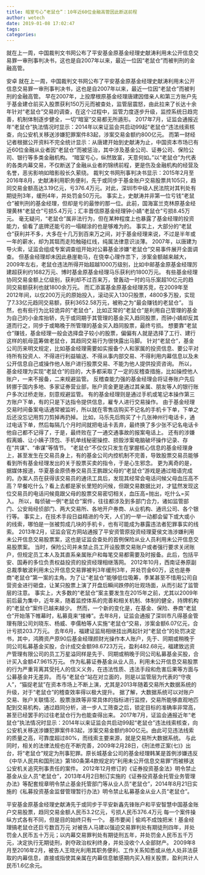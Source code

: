 ```yaml
---
title: 暗室亏心“老鼠仓”：10年近60位金融高管因此断送前程
author: wetech
date: 2019-01-08 17:02:47
tags: 
categories: 
---
```

就在上一周，中国裁判文书网公布了平安基金原基金经理史献涛利用未公开信息交易罪一审刑事判决书，这也是自2007年以来，最近一位因“老鼠仓”而被判刑的金融高管。
<!-- more -->
安卓
就在上一周，中国裁判文书网公布了平安基金原基金经理史献涛利用未公开信息交易罪一审刑事判决书，这也是自2007年以来，最近一位因“老鼠仓”而被判刑的金融高管。
早在2007年，上投摩根原基金经理唐建因借亲人和第三方账户先于基金建仓前买入股票获利150万元而被查处，监管层震怒，由此拉来了长达十余年针对“老鼠仓”交易的调查，在这个过程中，监管力度逐步升级，监控系统日趋完善，机制体制逐步健全，一切“暗室”交易都无所遁形。
2017年7月，证监会通报近年“老鼠仓”执法情况时显示：2014年以来证监会共启动99起“老鼠仓”违法线索核查，向公安机关移送涉嫌犯罪案件83起，涉案交易金额约800亿元。
而第一财经记者根据公开资料不完全统计显示：从唐建开始到史献涛为止，中国资本市场已有近60位金融从业者因“老鼠仓”而被惩治，其中涉及基金公司、证券公司、保险公司、银行等多类金融机构。
“暗室亏心，纵然致富，天意何如。”以“老鼠仓”为代表的各类内幕交易，不仅断送了金融从业者的锦绣前程，更是伤及金融机构的经营及名誉，恶劣影响如暗影般长久萦绕。
裁判文书网刑事判决书显示：2015年2月至2016年8月，史献涛利用职务便利，先于或同步于基金账户交易股票共105只，趋同交易金额高达3.19亿元，亏376.4万元。对此，深圳市中级人民法院对其判处有期徒刑3年，缓刑4年，并处罚金50万元。
事实上，史献涛并非第一位亏钱“老鼠仓”被判刑的基金经理，但却是亏的最惨的那一位。此前，国海富兰克林原基金经理黄林“老鼠仓”亏损5.4万元；汇丰晋信原基金经理钟小婧“老鼠仓”亏损8.45万元。
毫无疑问，“老鼠仓”属非法行为，但在某种程度上也暴露了基金经理的投资能力，偷看了底牌还能亏的一塌糊涂的也是够难为的。
事实上，大部分的“老鼠仓”获利并不多，大多在十几万到百来万之间，对于基金经理来说，不过是半年或一年的薪水，却为其铤而走险触碰红线，纯属法律意识淡薄。
2007年，以唐建为导火索，证监会组成专案调查组开始对公募基金涉嫌“老鼠仓”交易事件展开全面调查。
但基金经理却未因此悬崖勒马，在侥幸心理作祟下，涉案金额越来越大，2009年左右，老鼠仓违法所得开始超越1000万级别，比如中邮基金原基金经理厉建超获利约1682万元、博时基金原基金经理马乐获利约1800万元。
有些基金经理协同交易金额上亿级别，获利却不过百来万，曾轰动一时的马乐案超10亿元的趋同交易额获利也就1800余万元。
而汇添富基金原基金经理苏竞，在2009年至2012年间，以仅200万元的原始投入，滚动买入130只股票，4800多万股，实现了7.33亿元趋同交易额，获利3652.58万元，被称之为“最会赚钱的老鼠仓”。
当然，也有些行为比较诡异的“老鼠仓”，比如正常的“老鼠仓”是利用自己管理的基金为自己的小金库抬轿，先于或同期于其管理的基金买入趋同股票，而钟小婧却反其道而行之，同步于或略晚于所管理的基金买入趋同股票，最终亏损。
想要靠“老鼠仓”赚钱，基金经理一般会选择盘子较小的股票，偏偏有人就是选择了工行、建行这样的航母蓝筹做老鼠仓，其趋同交易行为很快露出马脚。
针对“老鼠仓”，基金公司历来明文规定，比如基金经理需要如实报备个人和家属的投资信息、要公平对待所有投资人、不得进行利益输送、不得从事内部交易、不得利用内幕信息以及未公开信息自己或操作他人账户进行股票交易、不能为他人提供投资咨询。
所以，基金经理为实现“老鼠仓”的目的，大多都采取了一定的反稽查措施，比如操控他人账户，一来不报备，二来规避监管。
反稽查能力强的基金经理会将证券账户先后转挪于国内多地、多家证券营业部，账户资金更是通过其亲属、朋友等人的银行账户多次过桥走账，刻意规避监管。
有的基金经理则是通过手机或笔记本操作第三方账户下单，有的只是下达指令提供信息，雇专人进行交易操作。
由于基金经理交易时间备案电话通常被监听，所以就在零售店购买不记名的手机卡下单，下单之后还没忘记用剪刀剪掉再扔掉。
比如，马乐先后购买了十几张神州行电话卡，通过电话下单，然后每隔几个月时间就把电话卡丢弃，最终换了多少张不记名电话卡他自己都不记得了，于是，最终败在了一通交通事故的报案电话上。
还有的涉嫌假离婚、让小姨子顶包、手机单线秘密操控、损毁涉案电脑破坏操作记录、存在“共谋”、“串谋”等情节。
“老鼠仓”不仅仅只发生在掌握核心信息的基金经理身上，甚至发生在交易员身上，有的基金公司内控机制不完善，导致股票交易员能够看到所有基金经理发出的关于股票买卖的指令，于是心生邪念。
更为离奇的是，据媒体报道，华夏基金原债券交易员王鹏跟父母的“老鼠仓”游戏是通过暗语完成的。办案人员在获得该交易员的通讯工具后，发现其经常会电话问候父母血压高不高？早餐吃什么？看上去都是家长里短的问候，但跟交易数据比对，才猛然发现这位交易员的电话问候竟跟父母的股票交易密切相关，血压高=抛出，吃什么=买入。
所以，每侦破一例“老鼠仓”案件，往往都涉及到多部门合力，诸如监管部门、公安局经侦部门、两大交易所、各地开户券商、从业机构、通讯公司、各个银行等。
事实上，在技术手段日益精进的今天，人们的一举一动都会留下或大或小的线索，哪怕是一张被剪成几块的手机卡，也有可能成为暴露违法者犯罪事实的线索。
2013年2月，证监会官方网站通报了平安资管原投资经理夏侯文浩涉嫌利用未公开信息交易股票案，这也是证监会查处的首例保险从业人员利用未公开信息交易股票案。
当时，保险公司并未禁止员工开设股票交易账户或者强行要求关闭账户，但规定员工本人及其直系亲属账户和每笔交易都需要及时报备。此后，包括平安、国寿的多位负责权益投资的投资经理相继落网。
2012年10月，西南证券原副总裁季敏波利用未公开信息交易罪被判3年缓刑3年，并处罚金60万，这也是券商“老鼠仓”第一案的主角。为了让“老鼠仓”能够低位吸筹，季某甚至不惜用公司自营资金进行砸盘，让某只股票上演了开盘后瞬间跌停的壮观场面，从而引起了监管层的注意。
事实上，大多数的“老鼠仓”案主要发生在2015年之前，尤其以2009年前后最为集中，近年来，随着监控体系的完善和相关机制、体制的健全，持牌机构的“老鼠仓”案件已越来越少。
然而，一个新的变化是，在基金、保险、券商“老鼠仓”开始落下帷幕时，私募竟来“接棒”。去年8月，证监会通报了深圳市凡得基金管理有限公司刘晓东、杨威、李儒柏等人实施“老鼠仓”交易，涉案金额6.07亿元，合计亏损203.7万元。
去年6月，福建证监局相继挂出两起针对“老鼠仓”的处罚决定书，其中，鸿腾资产原90后基金经理颜财光操作本人账户，先于、同期或稍晚于同公司私募基金买股，合计成交金额98.6723万元，盈利482.68元，福建致远资产管理有限公司的员工万星溢同样是先于、同期或稍晚于同公司私募基金买股，合计买入金额47.9615万元。
作为私募证券基金从业人员，利用未公开信息交易股票的行为严重背离其受托人的信义义务，在违法性质、违法手段和危害后果等方面与公募基金并无差异。
而与“老鼠仓”站在对立面的，则是以监管层为代表的“守夜人”，“猫捉老鼠”在资本市场上不断上演，尤其是2013年随着交易所大数据系统的升级，对于“老鼠仓”的稽查效率得以极大提升。
据了解，大数据系统可以对账户交易、账户关联情况、股票涨跌等非常具体的指标进行监控，交易所能够直观地匹配到交易机构，通过趋同分析，进一步人工筛查之后，锁定目标的准确率非常高，甚至已经罢手的过往老鼠仓行为也能查得出来。
2017年7月，证监会通报近年“老鼠仓”执法情况时显示：2014年以来证监会共启动99起“老鼠仓”违法线索核查，向公安机关移送涉嫌犯罪案件83起，涉案交易金额约800亿元。由此可见违法线索的质量之高，可靠度超过80%，而线索主要来源，就是交易所大数据系统。
与此同时，相关的法律法规也在不断完善，2009年2月28日，《刑法修正案(七)》出台，将“老鼠仓”规定为刑事犯罪。原长城基金公司的基金经理韩某是首例涉嫌违反《中华人民共和国刑法》第180条第4款规定的“利用未公开信息交易罪”而被移送公安机关追究刑事责任的案件。
2012年12月修订的《证券投资基金法》明令禁止基金从业人员“老鼠仓”，2013年4月2日制订实施的《证券投资基金托管业务管理办法》等配套规章明令禁止基金托管部门等从业人员“老鼠仓”，2014年8月21日实施的《私募投资基金监督管理暂行办法》明令禁止私募基金从业人员“老鼠仓”。
 
 
平安基金原基金经理史献涛先于或同步于平安新鑫先锋账户和平安智慧中国基金账户交易股票，趋同交易金额人民币3.2亿元，亏损人民币376.4万元
每一个案件操纵方式各有不同，但是目的始终只有一个。
基市要闻 | 偷鸡不成蚀把米！基金经理搞老鼠仓还巨亏数百万元
对被告人马建以强迫交易罪判处有期徒刑四年，并处罚金人民币五十万元；以内幕交易罪判处有期徒刑五年，并处罚金人民币五千万元，决定执行无期徒刑，剥夺政治权利终身，并处没收个人全部财产。
2009年8月至2016年2月，被告人王晓光利用其职务便利、工作关系知悉或从他人处非法获取的内幕信息，直接或指使其亲属在内幕信息敏感期内买入相关股票，盈利共计人民币1.6亿余元。
